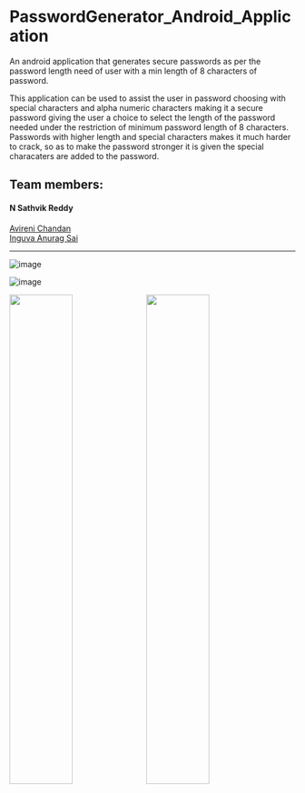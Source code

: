 # PasswordGenerator_Android_Application
An android application that generates secure passwords as per the password length need of user with a min length of 8 characters of password.

This application can be used to assist the user in password choosing with special characters and alpha numeric characters making it a secure password giving the user a choice to select the length of the password needed under the restriction of minimum password length of 8 characters.
Passwords with higher length and special characters makes it much harder to crack, so as to make the password stronger it is given the special characaters are added to the password.

## Team members:
#### N Sathvik Reddy
<a href = "https://github.com/AVIRENI-CHANDAN">Avireni Chandan</a><br>
<a href = "https://github.com/Ethan-Hunt-21">Inguva Anurag Sai</a><br>
<hr>

![image](https://user-images.githubusercontent.com/58340159/125663459-f0795baf-dd6a-47a7-a9ee-b29ef6382949.png)

![image](https://user-images.githubusercontent.com/58340159/125663496-de432af8-4bed-49ec-95b6-f9723e97d3b9.png)

<img src="https://user-images.githubusercontent.com/58340159/125663459-f0795baf-dd6a-47a7-a9ee-b29ef6382949.png" width="47%">
<img src="https://user-images.githubusercontent.com/58340159/125663496-de432af8-4bed-49ec-95b6-f9723e97d3b9.png" width="47%">
